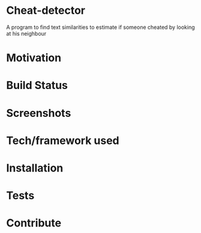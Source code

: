 # Cheat-detector
A program to find text similarities to estimate if someone cheated by looking at his neighbour

# Motivation

# Build Status

# Screenshots

# Tech/framework used

# Installation

# Tests

# Contribute